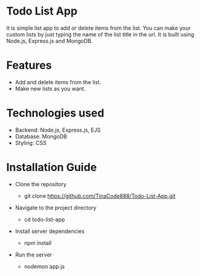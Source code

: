 # Todo List App
It is simple list app to add or delete items from the list. You can make your custom lists by just typing the name of the list title in the url. It is built using Node.js, Express.js and MongoDB.

# Features
  - Add and delete items from the list.
  - Make new lists as you want.

# Technologies used
  - Backend: Node.js, Express.js, EJS
  - Database: MongoDB
  - Styling: CSS

# Installation Guide
  - Clone the repository
    - git clone https://github.com/TinaCode888/Todo-List-App.git

  - Navigate to the project directory
    - cd todo-list-app

  - Install server dependencies
    - npm install

  - Run the server
    - nodemon app.js
